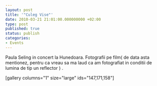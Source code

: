 ```yaml
---
layout: post
title: '"Culeg Vise"'
date: 2010-03-21 21:01:00.000000000 +02:00
type: post
published: true
status: publish
categories:
- Events
---
```

Paula Seling in concert la Hunedoara.
Fotografii pe film( de data asta mentionez, pentru ca vreau sa ma laud ca am fotografiat in conditii de lumina de tip un reflector ) .



[gallery columns="1" size="large" ids="147,171,158"]
&nbsp;

